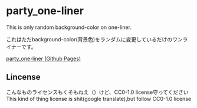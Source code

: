 # party_one-liner

This is only random background-color on one-liner.  

これはただbackground-color(背景色)をランダムに変更しているだけのワンライナーです。 

[party_one-liner (Github Pages)](https://yyhome-tromb.github.io/party_one-liner/index.html)  

## Lincense
  
こんなものライセンスもくそもねえ（）けど、CC0-1.0 license守ってください  
This kind of thing license is shit(google translate),but follow CC0-1.0 license  
